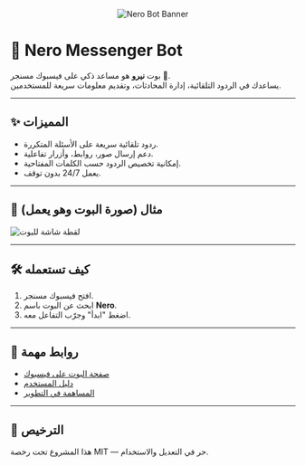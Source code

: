 <!-- صورة بانر في الأعلى -->
<p align="center">
  <img src="https://via.placeholder.com/800x200.png?text=Nero+Messenger+Bot" alt="Nero Bot Banner" />
</p>

# 🤖 Nero Messenger Bot

بوت **نيرو** هو مساعد ذكي على فيسبوك مسنجر 🚀.  
يساعدك في الردود التلقائية، إدارة المحادثات، وتقديم معلومات سريعة للمستخدمين.

---

## ✨ المميزات
- ردود تلقائية سريعة على الأسئلة المتكررة.
- دعم إرسال صور، روابط، وأزرار تفاعلية.
- إمكانية تخصيص الردود حسب الكلمات المفتاحية.
- يعمل 24/7 بدون توقف.

---

## 📸 مثال (صورة البوت وهو يعمل)
![لقطة شاشة للبوت](https://via.placeholder.com/400x300.png?text=Screenshot+Nero)

---

## 🛠️ كيف تستعمله
1. افتح فيسبوك مسنجر.
2. ابحث عن البوت باسم **Nero**.
3. اضغط "ابدأ" وجرّب التفاعل معه.

---

## 🔗 روابط مهمة
- [صفحة البوت على فيسبوك](https://m.me/nero)  
- [دليل المستخدم](docs/guide.md)  
- [المساهمة في التطوير](CONTRIBUTING.md)  

---

## 📄 الترخيص
هذا المشروع تحت رخصة MIT — حر في التعديل والاستخدام.